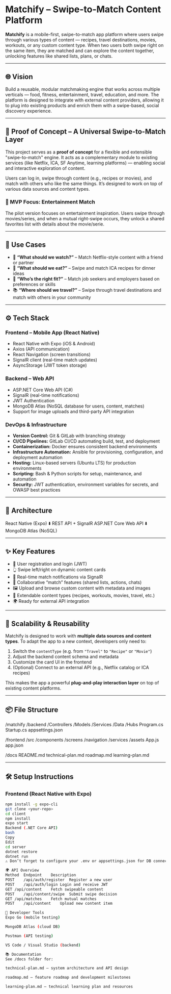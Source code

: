# Matchify – Swipe-to-Match Content Platform

**Matchify** is a mobile-first, swipe-to-match app platform where users swipe through various types of content — recipes, travel destinations, movies, workouts, or any custom content type. When two users both swipe right on the same item, they are matched and can explore the content together, unlocking features like shared lists, plans, or chats.

---

## 🌐 Vision

Build a reusable, modular matchmaking engine that works across multiple verticals — food, fitness, entertainment, travel, education, and more. The platform is designed to integrate with external content providers, allowing it to plug into existing products and enrich them with a swipe-based, social discovery experience.

---

## 🚀 Proof of Concept – A Universal Swipe-to-Match Layer

This project serves as a **proof of concept** for a flexible and extensible "swipe-to-match" engine. It acts as a complementary module to existing services (like Netflix, ICA, SF Anytime, learning platforms) — enabling social and interactive exploration of content.

Users can log in, swipe through content (e.g., recipes or movies), and match with others who like the same things. It’s designed to work on top of various data sources and content types.

### 🎯 MVP Focus: Entertainment Match

The pilot version focuses on entertainment inspiration. Users swipe through movies/series, and when a mutual right-swipe occurs, they unlock a shared favorites list with details about the movie/serie.

---

## 🧠 Use Cases

- 🍿 **“What should we watch?”** – Match Netflix-style content with a friend or partner
- 🥘 **“What should we eat?”** – Swipe and match ICA recipes for dinner ideas
- 💼 **“Who’s the right fit?”** – Match job seekers and employers based on preferences or skills
- 📚 **“Where should we travel?”** – Swipe through travel destinations and match with others in your community

---

## ⚙️ Tech Stack

### Frontend – Mobile App (React Native)

- React Native with Expo (iOS & Android)
- Axios (API communication)
- React Navigation (screen transitions)
- SignalR client (real-time match updates)
- AsyncStorage (JWT token storage)

### Backend – Web API

- ASP.NET Core Web API (C#)
- SignalR (real-time notifications)
- JWT Authentication
- MongoDB Atlas (NoSQL database for users, content, matches)
- Support for image uploads and third-party API integration

### DevOps & Infrastructure

- **Version Control:** Git & GitLab with branching strategy  
- **CI/CD Pipelines:** GitLab CI/CD automating build, test, and deployment  
- **Containerization:** Docker ensures consistent backend environments  
- **Infrastructure Automation:** Ansible for provisioning, configuration, and deployment automation  
- **Hosting:** Linux-based servers (Ubuntu LTS) for production environments  
- **Scripting:** Bash & Python scripts for setup, maintenance, and automation  
- **Security:** JWT authentication, environment variables for secrets, and OWASP best practices 
---

## 🧱 Architecture

React Native (Expo)
⬇️ REST API + SignalR
ASP.NET Core Web API
⬇️
MongoDB Atlas (NoSQL)

---

## ✨ Key Features

- 🔐 User registration and login (JWT)
- 👆 Swipe left/right on dynamic content cards
- 🔔 Real-time match notifications via SignalR
- 🤝 Collaborative “match” features (shared lists, actions, chats)
- 🖼️ Upload and browse custom content with metadata and images
- 🔌 Extendable content types (recipes, workouts, movies, travel, etc.)
- 🌍 Ready for external API integration

---

## 🌱 Scalability & Reusability

Matchify is designed to work with **multiple data sources and content types**. To adapt the app to a new context, developers only need to:

1. Switch the `contentType` (e.g. from `"Travel"` to `"Recipe"` or `"Movie"`)
2. Adjust the backend content schema and metadata
3. Customize the card UI in the frontend
4. (Optional) Connect to an external API (e.g., Netflix catalog or ICA recipes)

This makes the app a powerful **plug-and-play interaction layer** on top of existing content platforms.

---

## 📦 File Structure

/matchify
/backend
/Controllers
/Models
/Services
/Data
/Hubs
Program.cs
Startup.cs
appsettings.json

/frontend
/src
/components
/screens
/navigation
/services
/assets
App.js
app.json

/docs
README.md
technical-plan.md
roadmap.md
learning-plan.md


---

## 🛠️ Setup Instructions

### Frontend (React Native with Expo)
```bash
npm install -g expo-cli
git clone <your-repo>
cd client
npm install
expo start
Backend (.NET Core API)
bash
Copy
Edit
cd server
dotnet restore
dotnet run
⚠️ Don’t forget to configure your .env or appsettings.json for DB connection strings and JWT secrets.

🌍 API Overview
Method	Endpoint	Description
POST	/api/auth/register	Register a new user
POST	/api/auth/login	Login and receive JWT
GET	/api/content	Fetch swipeable content
POST	/api/content/swipe	Submit swipe decision
GET	/api/matches	Fetch mutual matches
POST	/api/content	Upload new content item

🧪 Developer Tools
Expo Go (mobile testing)

MongoDB Atlas (cloud DB)

Postman (API testing)

VS Code / Visual Studio (backend)

📚 Documentation
See /docs folder for:

technical-plan.md – system architecture and API design

roadmap.md – feature roadmap and development milestones

learning-plan.md – technical learning plan and resources
